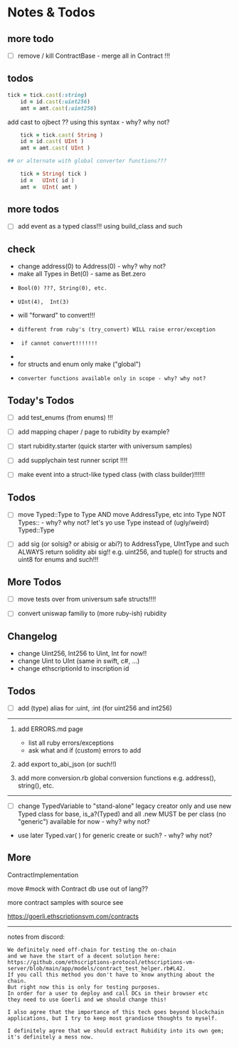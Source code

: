 # Notes & Todos


## more todo

- [ ]  remove / kill ContractBase - merge all in Contract !!!


## todos

``` ruby
tick = tick.cast(:string)
    id = id.cast(:uint256)
    amt = amt.cast(:uint256)
```
add cast to ojbect ?? using this syntax - why? why not?

``` ruby
    tick = tick.cast( String )
    id = id.cast( UInt )
    amt = amt.cast( UInt )

## or alternate with global converter functions???

    tick = String( tick )
    id =   UInt( id )
    amt =  UInt( amt )
```

## more todos

- [ ] add event as a typed class!!! using build_class and such


## check


- change address(0) to Address(0) - why? why not?
-   make all Types in  Bet(0) - same as Bet.zero
-     Bool(0) ???, String(0), etc.
-     UInt(4),  Int(3)
-   will "forward" to convert!!!
-     different from ruby's (try_convert) WILL raise error/exception
-      if cannot convert!!!!!!!
-
-  for structs and enum only make ("global")
-     converter functions available only in scope - why? why not?



## Today's Todos

- [ ]  add test_enums (from enums) !!!
- [ ]  add mapping chaper / page to rubidity by example?
- [ ]  start  rubidity.starter   (quick starter with universum samples)
- [ ] add supplychain test runner script !!!!

- [ ]  make event into a struct-like typed class (with class builder)!!!!!!


## Todos

- [ ]   move Typed::Type to Type AND move AddressType, etc into Type NOT Types:: - why? why not?
      let's yo use Type instead of (ugly/weird) Typed::Type


- [ ]  add sig (or solsig? or abisig or abi?) to AddressType, UIntType and such
        ALWAYS return solidity abi sig!! e.g. uint256, 
        and tuple() for structs and uint8 for enums and such!!!


## More Todos

- [ ] move tests over from  universum safe structs!!!!
- [ ] convert uniswap familiy to (more ruby-ish) rubidity 


## Changelog

-  change Uint256, Int256 to Uint, Int for now!!
-  change Uint to UInt (same in swift, c#, ...)
-  change ethscriptionId to inscription id


## Todos

- [ ]  add (type) alias for :uint, :int (for uint256 and int256)


---

1.  add ERRORS.md  page
    - list all ruby errors/exceptions
    - ask what and if (custom) errors to add

2.  add  export to_abi_json (or such!!)
3.  add more conversion.rb  global conversion functions e.g. address(), string(), etc.


---

- [ ]  change TypedVariable to "stand-alone" legacy creator only
       and use new Typed class for base, is_a?(Typed)
       and all .new MUST be per class (no "generic") available for now - why? why not?

- use later Typed.var( ) for generic create or such? - why? why not?





## More


ContractImplementation

move #mock with Contract db use out of lang??


more contract samples with source
see

https://goerli.ethscriptionsvm.com/contracts









---
notes from discord:

```
We definitely need off-chain for testing the on-chain 
and we have the start of a decent solution here: 
https://github.com/ethscriptions-protocol/ethscriptions-vm-server/blob/main/app/models/contract_test_helper.rb#L42. 
If you call this method you don't have to know anything about the chain. 
But right now this is only for testing purposes. 
In order for a user to deploy and call DCs in their browser etc 
they need to use Goerli and we should change this!

I also agree that the importance of this tech goes beyond blockchain applications, but I try to keep most grandiose thoughts to myself.

I definitely agree that we should extract Rubidity into its own gem; it's definitely a mess now.
```

